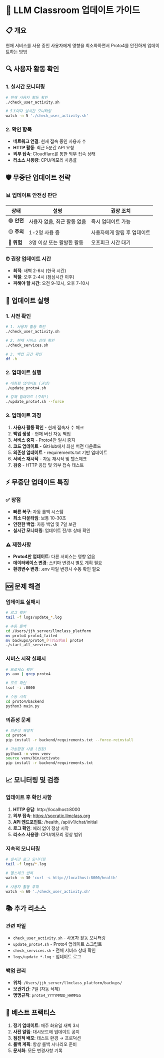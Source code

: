 # 🔄 LLM Classroom 업데이트 가이드

## 📋 개요
현재 서비스를 사용 중인 사용자에게 영향을 최소화하면서 Proto4를 안전하게 업데이트하는 방법

## 🔍 사용자 활동 확인

### 1. 실시간 모니터링
```bash
# 현재 사용자 활동 확인
./check_user_activity.sh

# 5초마다 실시간 모니터링
watch -n 5 './check_user_activity.sh'
```

### 2. 확인 항목
- **네트워크 연결**: 현재 접속 중인 사용자 수
- **HTTP 활동**: 최근 5분간 API 요청
- **외부 접속**: Cloudflare를 통한 외부 접속 상태
- **리소스 사용량**: CPU/메모리 사용률

## 🛡️ 무중단 업데이트 전략

### 📊 업데이트 안전성 판단

| 상태 | 설명 | 권장 조치 |
|------|------|----------|
| 🟢 **안전** | 사용자 없음, 최근 활동 없음 | 즉시 업데이트 가능 |
| 🟡 **주의** | 1-2명 사용 중 | 사용자에게 알림 후 업데이트 |
| 🔴 **위험** | 3명 이상 또는 활발한 활동 | 오프피크 시간 대기 |

### ⏰ 권장 업데이트 시간
- **최적**: 새벽 2-6시 (한국 시간)
- **적절**: 오후 2-4시 (점심시간 이후)
- **피해야 할 시간**: 오전 9-12시, 오후 7-10시

## 🚀 업데이트 실행

### 1. 사전 확인
```bash
# 1. 사용자 활동 확인
./check_user_activity.sh

# 2. 현재 서비스 상태 확인
./check_services.sh

# 3. 백업 공간 확인
df -h
```

### 2. 업데이트 실행
```bash
# 대화형 업데이트 (권장)
./update_proto4.sh

# 강제 업데이트 (주의!)
./update_proto4.sh --force
```

### 3. 업데이트 과정
1. **사용자 활동 확인** - 현재 접속자 수 체크
2. **백업 생성** - 현재 버전 자동 백업
3. **서비스 중지** - Proto4만 일시 중지
4. **코드 업데이트** - GitHub에서 최신 버전 다운로드
5. **의존성 업데이트** - requirements.txt 기반 업데이트
6. **서비스 재시작** - 자동 재시작 및 헬스체크
7. **검증** - HTTP 응답 및 외부 접속 테스트

## ⚡ 무중단 업데이트 특징

### ✅ **장점**
- **빠른 복구**: 자동 롤백 시스템
- **최소 다운타임**: 보통 10-30초
- **안전한 백업**: 자동 백업 및 7일 보관
- **실시간 모니터링**: 업데이트 전/후 상태 확인

### ⚠️ **제한사항**
- **Proto4만 업데이트**: 다른 서비스는 영향 없음
- **데이터베이스 변경**: 스키마 변경시 별도 계획 필요
- **환경변수 변경**: .env 파일 변경시 수동 확인 필요

## 🆘 문제 해결

### 업데이트 실패시
```bash
# 로그 확인
tail -f logs/update_*.log

# 수동 롤백
cd /Users/jjh_server/llmclass_platform
mv proto4 proto4_failed
mv backups/proto4_[타임스탬프] proto4
./start_all_services.sh
```

### 서비스 시작 실패시
```bash
# 프로세스 확인
ps aux | grep proto4

# 포트 확인
lsof -i :8000

# 수동 시작
cd proto4/backend
python3 main.py
```

### 의존성 문제
```bash
# 의존성 재설치
cd proto4
pip install -r backend/requirements.txt --force-reinstall

# 가상환경 사용 (권장)
python3 -m venv venv
source venv/bin/activate
pip install -r backend/requirements.txt
```

## 📈 모니터링 및 검증

### 업데이트 후 확인 사항
1. **HTTP 응답**: http://localhost:8000
2. **외부 접속**: https://socratic.llmclass.org
3. **API 엔드포인트**: /health, /api/v1/chat/initial
4. **로그 확인**: 에러 없이 정상 시작
5. **리소스 사용량**: CPU/메모리 정상 범위

### 지속적 모니터링
```bash
# 실시간 로그 모니터링
tail -f logs/*.log

# 헬스체크 반복
watch -n 30 'curl -s http://localhost:8000/health'

# 사용자 활동 추적
watch -n 60 './check_user_activity.sh'
```

## 📚 추가 리소스

### 관련 파일
- `check_user_activity.sh` - 사용자 활동 모니터링
- `update_proto4.sh` - Proto4 업데이트 스크립트
- `check_services.sh` - 전체 서비스 상태 확인
- `logs/update_*.log` - 업데이트 로그

### 백업 관리
- **위치**: `/Users/jjh_server/llmclass_platform/backups/`
- **보관기간**: 7일 (자동 삭제)
- **명명규칙**: `proto4_YYYYMMDD_HHMMSS`

## 🎯 베스트 프랙티스

1. **정기 업데이트**: 매주 화요일 새벽 3시
2. **사전 알림**: 대시보드에 업데이트 공지
3. **점진적 배포**: 테스트 환경 → 프로덕션
4. **롤백 계획**: 항상 롤백 시나리오 준비
5. **문서화**: 모든 변경사항 기록
